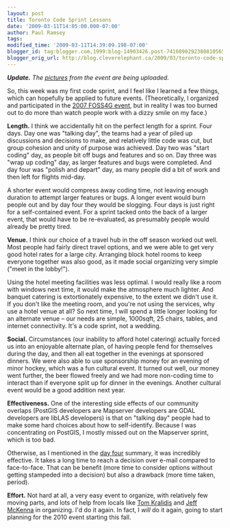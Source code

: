 ```yaml
---
layout: post
title: Toronto Code Sprint Lessons
date: '2009-03-11T14:05:00.000-07:00'
author: Paul Ramsey
tags: 
modified_time: '2009-03-11T14:39:09.198-07:00'
blogger_id: tag:blogger.com,1999:blog-14903426.post-7410890292380810565
blogger_orig_url: http://blog.cleverelephant.ca/2009/03/toronto-code-sprint-lessons.html
---
```


***Update.** The [pictures](http://www.flickr.com/search/?q=tosprint&w=all) from the event are being uploaded.*

So, this week was my first code sprint, and I feel like I learned a few things, which can hopefully be applied to future events. (Theoretically, I organized and participated in the [2007 FOSS4G event](http://2007.foss4g.org/code_sprint/), but in reality I was too burned out to do more than watch people work with a dizzy smile on my face.)

**Length.** I think we accidentally hit on the perfect length for a sprint. Four days. Day one was "talking day", the teams had a year of piled up discussions and decisions to make, and relatively little code was cut, but group cohesion and unity of purpose was achieved. Day two was "start coding" day, as people bit off bugs and features and so on. Day three was "wrap up coding" day, as larger features and bugs were completed. And day four was "polish and depart" day, as many people did a bit of work and then left for flights mid-day.

A shorter event would compress away coding time, not leaving enough duration to attempt larger features or bugs. A longer event would burn people out and by day four they would be slogging. Four days is just right for a self-contained event. For a sprint tacked onto the back of a larger event, that would have to be re-evaluated, as presumably people would already be pretty tired.

**Venue.** I think our choice of a travel hub in the off season worked out well. Most people had fairly direct travel options, and we were able to get very good hotel rates for a large city.  Arranging block hotel rooms to keep everyone together was also good, as it made social organizing very simple ("meet in the lobby!").

Using the hotel meeting facilities was less optimal.  I would really like a room with windows next time, it would make the atmosphere much lighter. And banquet catering is extortionately expensive, to the extent we didn't use it. If you don't like the meeting room, and you're not using the services, why use a hotel venue at all?  So next time, I will spend a little longer looking for an alternate venue &ndash; our needs are simple, 1000sqft, 25 chairs, tables, and internet connectivity. It's a code sprint, not a wedding.

**Social.** Circumstances (our inability to afford hotel catering) actually forced us into an enjoyable alternate plan, of having people fend for themselves during the day, and then all eat together in the evenings at sponsored dinners. We were also able to use sponsorship money for an evening of minor hockey, which was a fun cultural event. It turned out well, our money went further, the beer flowed freely and we had more non-coding time to interact than if everyone split up for dinner in the evenings. Another cultural event would be a good addition next year.

**Effectiveness.** One of the interesting side effects of our community overlaps (PostGIS developers are Mapserver developers are GDAL developers are libLAS developers) is that on "talking day" people had to make some hard choices about how to self-identify. Because I was concentrating on PostGIS, I mostly missed out on the Mapserver sprint, which is too bad. 

Otherwise, as I mentioned in the [day four](http://blog.cleverelephant.ca/2009/03/sprint-day-4.html) summary, it was incredibly effective. It takes a long time to reach a decision over e-mail compared to face-to-face. That can be benefit (more time to consider options without getting stampeded into a decision) but also a drawback (more time taken, period).

**Effort.** Not hard at all, a very easy event to organize, with relatively few moving parts, and lots of help from locals like [Tom Kralidis](http://www.kralidis.ca/blog/) and [Jeff McKenna](http://www.gatewaygeomatics.com/) in organizing. I'd do it again. In fact, I *will* do it again, going to start planning for the 2010 event starting this fall.


